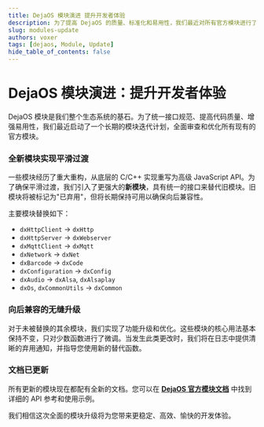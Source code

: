 ```yaml
---
title: DejaOS 模块演进 提升开发者体验
description: 为了提高 DejaOS 的质量、标准化和易用性，我们最近对所有官方模块进行了迭代，引入了更强大的新模块，统一了接口，并更新了所有相关文档。
slug: modules-update
authors: voxer
tags: [dejaos, Module, Update]
hide_table_of_contents: false
---
```


# DejaOS 模块演进：提升开发者体验

DejaOS 模块是我们整个生态系统的基石。为了统一接口规范、提高代码质量、增强易用性，我们最近启动了一个长期的模块迭代计划，全面审查和优化所有现有的官方模块。

<!--truncate-->

### 全新模块实现平滑过渡

一些模块经历了重大重构，从底层的 C/C++ 实现重写为高级 JavaScript API。为了确保平滑过渡，我们引入了更强大的**新模块**，具有统一的接口来替代旧模块。旧模块将被标记为"已弃用"，但将长期保持可用以确保向后兼容性。

主要模块替换如下：

- `dxHttpClient` &rarr; `dxHttp`
- `dxHttpServer` &rarr; `dxWebserver`
- `dxMqttClient` &rarr; `dxMqtt`
- `dxNetwork` &rarr; `dxNet`
- `dxBarcode` &rarr; `dxCode`
- `dxConfiguration` &rarr; `dxConfig`
- `dxAudio` &rarr; `dxAlsa`, `dxAlsaplay`
- `dxOs`, `dxCommonUtils` &rarr; `dxCommon`

### 向后兼容的无缝升级

对于未被替换的其余模块，我们实现了功能升级和优化。这些模块的核心用法基本保持不变，只对少数函数进行了微调。当发生此类更改时，我们将在日志中提供清晰的弃用通知，并指导您使用新的替代函数。

### 文档已更新

所有更新的模块现在都配有全新的文档。您可以在 **[DejaOS 官方模块文档](https://dejaos.com/modules/)** 中找到详细的 API 参考和使用示例。

我们相信这次全面的模块升级将为您带来更稳定、高效、愉快的开发体验。
